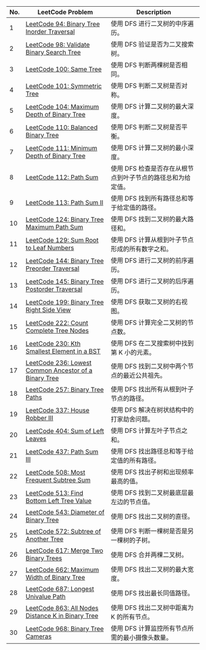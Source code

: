 | No. | LeetCode Problem | Description |
| --- | ---------------- | ----------- |
| 1   | [LeetCode 94: Binary Tree Inorder Traversal](https://leetcode.com/problems/binary-tree-inorder-traversal/) | 使用 DFS 进行二叉树的中序遍历。 |
| 2   | [LeetCode 98: Validate Binary Search Tree](https://leetcode.com/problems/validate-binary-search-tree/) | 使用 DFS 验证是否为二叉搜索树。 |
| 3   | [LeetCode 100: Same Tree](https://leetcode.com/problems/same-tree/) | 使用 DFS 判断两棵树是否相同。 |
| 4   | [LeetCode 101: Symmetric Tree](https://leetcode.com/problems/symmetric-tree/) | 使用 DFS 判断二叉树是否对称。 |
| 5   | [LeetCode 104: Maximum Depth of Binary Tree](https://leetcode.com/problems/maximum-depth-of-binary-tree/) | 使用 DFS 计算二叉树的最大深度。 |
| 6   | [LeetCode 110: Balanced Binary Tree](https://leetcode.com/problems/balanced-binary-tree/) | 使用 DFS 判断二叉树是否平衡。 |
| 7   | [LeetCode 111: Minimum Depth of Binary Tree](https://leetcode.com/problems/minimum-depth-of-binary-tree/) | 使用 DFS 计算二叉树的最小深度。 |
| 8   | [LeetCode 112: Path Sum](https://leetcode.com/problems/path-sum/) | 使用 DFS 检查是否存在从根节点到叶子节点的路径总和为给定值。 |
| 9   | [LeetCode 113: Path Sum II](https://leetcode.com/problems/path-sum-ii/) | 使用 DFS 找到所有路径总和等于给定值的路径。 |
| 10  | [LeetCode 124: Binary Tree Maximum Path Sum](https://leetcode.com/problems/binary-tree-maximum-path-sum/) | 使用 DFS 找到二叉树的最大路径和。 |
| 11  | [LeetCode 129: Sum Root to Leaf Numbers](https://leetcode.com/problems/sum-root-to-leaf-numbers/) | 使用 DFS 计算从根到叶子节点形成的所有数字之和。 |
| 12  | [LeetCode 144: Binary Tree Preorder Traversal](https://leetcode.com/problems/binary-tree-preorder-traversal/) | 使用 DFS 进行二叉树的前序遍历。 |
| 13  | [LeetCode 145: Binary Tree Postorder Traversal](https://leetcode.com/problems/binary-tree-postorder-traversal/) | 使用 DFS 进行二叉树的后序遍历。 |
| 14  | [LeetCode 199: Binary Tree Right Side View](https://leetcode.com/problems/binary-tree-right-side-view/) | 使用 DFS 获取二叉树的右视图。 |
| 15  | [LeetCode 222: Count Complete Tree Nodes](https://leetcode.com/problems/count-complete-tree-nodes/) | 使用 DFS 计算完全二叉树的节点数。 |
| 16  | [LeetCode 230: Kth Smallest Element in a BST](https://leetcode.com/problems/kth-smallest-element-in-a-bst/) | 使用 DFS 在二叉搜索树中找到第 K 小的元素。 |
| 17  | [LeetCode 236: Lowest Common Ancestor of a Binary Tree](https://leetcode.com/problems/lowest-common-ancestor-of-a-binary-tree/) | 使用 DFS 找到二叉树中两个节点的最近公共祖先。 |
| 18  | [LeetCode 257: Binary Tree Paths](https://leetcode.com/problems/binary-tree-paths/) | 使用 DFS 找出所有从根到叶子节点的路径。 |
| 19  | [LeetCode 337: House Robber III](https://leetcode.com/problems/house-robber-iii/) | 使用 DFS 解决在树状结构中的打家劫舍问题。 |
| 20  | [LeetCode 404: Sum of Left Leaves](https://leetcode.com/problems/sum-of-left-leaves/) | 使用 DFS 计算左叶子节点之和。 |
| 21  | [LeetCode 437: Path Sum III](https://leetcode.com/problems/path-sum-iii/) | 使用 DFS 找出路径总和等于给定值的所有路径。 |
| 22  | [LeetCode 508: Most Frequent Subtree Sum](https://leetcode.com/problems/most-frequent-subtree-sum/) | 使用 DFS 找出子树和出现频率最高的值。 |
| 23  | [LeetCode 513: Find Bottom Left Tree Value](https://leetcode.com/problems/find-bottom-left-tree-value/) | 使用 DFS 找到二叉树最底层最左边的节点值。 |
| 24  | [LeetCode 543: Diameter of Binary Tree](https://leetcode.com/problems/diameter-of-binary-tree/) | 使用 DFS 找出二叉树的直径。 |
| 25  | [LeetCode 572: Subtree of Another Tree](https://leetcode.com/problems/subtree-of-another-tree/) | 使用 DFS 判断一棵树是否是另一棵树的子树。 |
| 26  | [LeetCode 617: Merge Two Binary Trees](https://leetcode.com/problems/merge-two-binary-trees/) | 使用 DFS 合并两棵二叉树。 |
| 27  | [LeetCode 662: Maximum Width of Binary Tree](https://leetcode.com/problems/maximum-width-of-binary-tree/) | 使用 DFS 找出二叉树的最大宽度。 |
| 28  | [LeetCode 687: Longest Univalue Path](https://leetcode.com/problems/longest-univalue-path/) | 使用 DFS 找出最长同值路径。 |
| 29  | [LeetCode 863: All Nodes Distance K in Binary Tree](https://leetcode.com/problems/all-nodes-distance-k-in-binary-tree/) | 使用 DFS 找出二叉树中距离为 K 的所有节点。 |
| 30  | [LeetCode 968: Binary Tree Cameras](https://leetcode.com/problems/binary-tree-cameras/) | 使用 DFS 计算监控所有节点所需的最小摄像头数量。 |
